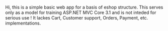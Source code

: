  Hi, 
this is a simple basic web app for a basis of eshop structure. 
 This serves only as a model for training ASP.NET MVC Core 3.1
and is not inteded for serious use !
 It lackes Cart, Customer support, Orders, Payment, etc. implementations. 
